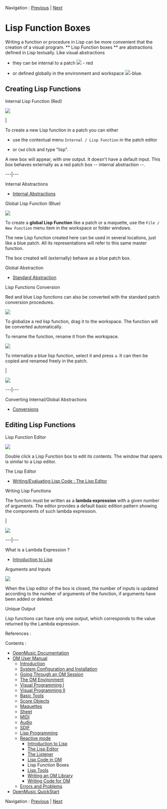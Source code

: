 
Navigation : [Previous](LispInOM "page précédente\(Lisp Code in
OM\)") | [Next](LowLevel "Next\(Lisp Tools\)")

# Lisp Function Boxes

Writing a function or procedure in Lisp can be more convenient that the
creation of a visual program. ** Lisp Function boxes ** are abstractions
defined in Lisp textually. Like visual abstractions

  * they can be internal to a patch ![](../res/lispfunction_icon_1.png) - red

  * or defined globally in the environment and workspace  ![](../res/lispfunctionblue_icon.png)-blue.

## Creating Lisp Functions

Internal Lisp Function (Red)

![](../res/addinternallisp.png)

|

To create a new Lisp function in a patch you can either

  * use the contextual menu `Internal / Lisp Function` in the patch editor

  * or `Cmd` click and type "lisp".

A new box will appear, with one output. It doesn't have a default input. This
box behaves externally as a red patch box -- internal abstraction --.  
  
---|---  
  
Internal Abstractions

  * [Internal Abstractions](RedAbstraction)

Global Lisp Function (Blue)

![](../res/addlispfunction.png)

To create a  **global Lisp Function** like a patch or a maquette, use the
`File / New Function` menu item in the workspace or folder windows.

The new Lisp function created here can be used in several locations, just like
a blue patch. All its representations will refer to this same master function.

The box created will (externally) behave as a blue patch box.

Global Abstraction

  * [Standard Abstraction](BlueAbstraction)

Lisp Functions Conversion

Red and blue Lisp functions can also be converted with the standard patch
conversion procedures.

![](../res/internaliza.png)

To globalize a red lisp function, drag it to the workspace. The function will
be converted automatically.

To rename the function, rename it from the workspace.

![](../res/internalize.png)

To internalize a blue lisp function, select it and press `a`. It can then be
copied and renamed freely in the patch.

|

![](../res/renameinternalfunction.png)  
  
---|---  
  
Converting Internal/Global Abstractions

  * [Conversions](AbsConversion)

## Editing Lisp Functions

Lisp Function Editor

![](../res/editfunction.png)

Double click a Lisp Function box to edit its contents. The window that opens
is similar to a Lisp editor.

The Lisp Editor

  * [Writing/Evaluating Lisp Code : The Lisp Editor](LispEditor)

Writing Lisp Functions

The function must be written as a **lambda expression** with a given number of
arguments. The editor provides a default basic edition pattern showing the
components of such lambda expression.

|

![](../res/lambdapattern.png)  
  
---|---  
  
What is a Lambda Expression ?

  * [Introduction to Lisp](LispIntro)

Arguments and Inputs

![](../res/lambda1.png)

When the Lisp editor of the box is closed, the number of inputs is updated
according to the number of arguments of the function, if arguments have been
added or deleted.

Unique Output

Lisp functions can have only one output, which corresponds to the value
returned by the Lambda expression.

References :

Contents :

  * [OpenMusic Documentation](OM-Documentation)
  * [OM User Manual](OM-User-Manual)
    * [Introduction](00-Contents)
    * [System Configuration and Installation](Installation)
    * [Going Through an OM Session](Goingthrough)
    * [The OM Environment](Environment)
    * [Visual Programming I](BasicVisualProgramming)
    * [Visual Programming II](AdvancedVisualProgramming)
    * [Basic Tools](BasicObjects)
    * [Score Objects](ScoreObjects)
    * [Maquettes](Maquettes)
    * [Sheet](Sheet)
    * [MIDI](MIDI)
    * [Audio](Audio)
    * [SDIF](SDIF)
    * [Lisp Programming](Lisp)
    * [Reactive mode](Reactive)
      * [Introduction to Lisp](LispIntro)
      * [The Lisp Editor](LispEditor)
      * [The Listener](LispListener)
      * [Lisp Code in OM](LispInOM)
      * Lisp Function Boxes
      * [Lisp Tools](LowLevel)
      * [Writing an OM Library](LispUserLib)
      * [Writing Code for OM](LispForOM)
    * [Errors and Problems](errors)
  * [OpenMusic QuickStart](QuickStart-Chapters)

Navigation : [Previous](LispInOM "page précédente\(Lisp Code in
OM\)") | [Next](LowLevel "Next\(Lisp Tools\)")

